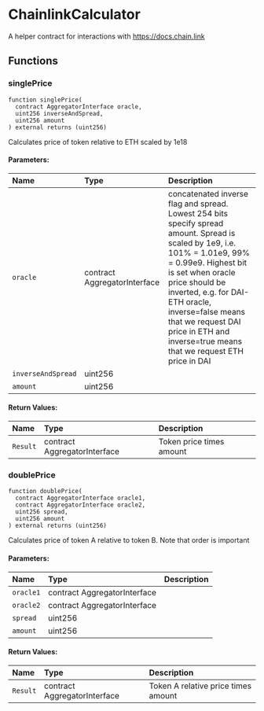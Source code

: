 # ChainlinkCalculator

A helper contract for interactions with https://docs.chain.link



## Functions
### singlePrice
```solidity
function singlePrice(
  contract AggregatorInterface oracle,
  uint256 inverseAndSpread,
  uint256 amount
) external returns (uint256)
```
Calculates price of token relative to ETH scaled by 1e18


#### Parameters:
| Name | Type | Description                                                          |
| :--- | :--- | :------------------------------------------------------------------- |
|`oracle` | contract AggregatorInterface | concatenated inverse flag and spread. Lowest 254 bits specify spread amount. Spread is scaled by 1e9, i.e. 101% = 1.01e9, 99% = 0.99e9. Highest bit is set when oracle price should be inverted, e.g. for DAI-ETH oracle, inverse=false means that we request DAI price in ETH and inverse=true means that we request ETH price in DAI  
|`inverseAndSpread` | uint256 | 
|`amount` | uint256 | 

#### Return Values:
| Name                           | Type          | Description                                                                  |
| :----------------------------- | :------------ | :--------------------------------------------------------------------------- |
|`Result`| contract AggregatorInterface | Token price times amount
### doublePrice
```solidity
function doublePrice(
  contract AggregatorInterface oracle1,
  contract AggregatorInterface oracle2,
  uint256 spread,
  uint256 amount
) external returns (uint256)
```
Calculates price of token A relative to token B. Note that order is important


#### Parameters:
| Name | Type | Description                                                          |
| :--- | :--- | :------------------------------------------------------------------- |
|`oracle1` | contract AggregatorInterface | 
|`oracle2` | contract AggregatorInterface | 
|`spread` | uint256 | 
|`amount` | uint256 | 

#### Return Values:
| Name                           | Type          | Description                                                                  |
| :----------------------------- | :------------ | :--------------------------------------------------------------------------- |
|`Result`| contract AggregatorInterface | Token A relative price times amount
